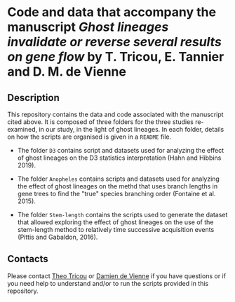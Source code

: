 # Code and data that accompany the manuscript _Ghost lineages invalidate or reverse several results on gene flow_ by T. Tricou, E. Tannier and D. M. de Vienne

## Description
This repository contains the data and code associated with the manuscript cited above. It is composed of three folders for the three studies re-examined, in our study, in the light of ghost lineages. In each folder, details on how the scripts are organised is given in a `README` file. 


* The folder `D3` contains script and datasets used for analyzing the effect of ghost lineages on the D3 statistics interpretation (Hahn and Hibbins 2019).

* The folder `Anopheles` contains scripts and datasets used for analyzing the effect of ghost lineages on the methd that uses branch lengths in gene trees to find the "true" species branching order (Fontaine et al. 2015).

* The folder `Stem-length` contains the scripts used to generate the dataset that allowed exploring the effect of ghost lineages on the use of the stem-length method to relatively time successive acquisition events (Pittis and Gabaldon, 2016).



## Contacts
Please contact [Theo Tricou](mailto:t.tricou@gmail.com) or [Damien de Vienne](damien.de-vienne@univ-lyon1.fr) if you have questions or if you need help to understand and/or to run the scripts provided in this repository.
